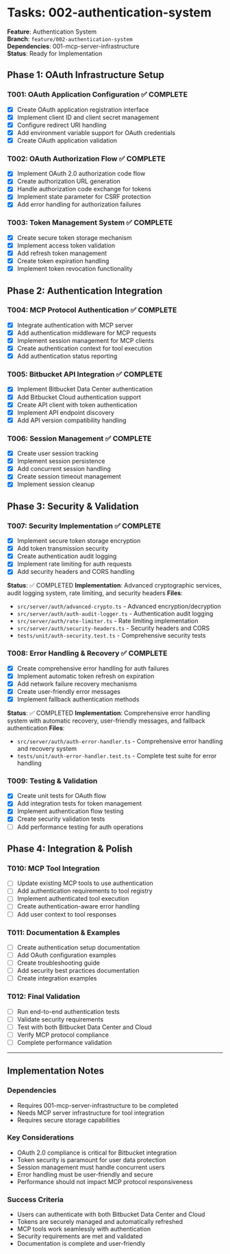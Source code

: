 # Tasks: 002-authentication-system

**Feature**: Authentication System  
**Branch**: `feature/002-authentication-system`  
**Dependencies**: 001-mcp-server-infrastructure  
**Status**: Ready for Implementation

## Phase 1: OAuth Infrastructure Setup

### T001: OAuth Application Configuration ✅ COMPLETE
- [x] Create OAuth application registration interface
- [x] Implement client ID and client secret management
- [x] Configure redirect URI handling
- [x] Add environment variable support for OAuth credentials
- [x] Create OAuth application validation

### T002: OAuth Authorization Flow ✅ COMPLETE
- [x] Implement OAuth 2.0 authorization code flow
- [x] Create authorization URL generation
- [x] Handle authorization code exchange for tokens
- [x] Implement state parameter for CSRF protection
- [x] Add error handling for authorization failures

### T003: Token Management System ✅ COMPLETE
- [x] Create secure token storage mechanism
- [x] Implement access token validation
- [x] Add refresh token management
- [x] Create token expiration handling
- [x] Implement token revocation functionality

## Phase 2: Authentication Integration

### T004: MCP Protocol Authentication ✅ COMPLETE
- [x] Integrate authentication with MCP server
- [x] Add authentication middleware for MCP requests
- [x] Implement session management for MCP clients
- [x] Create authentication context for tool execution
- [x] Add authentication status reporting

### T005: Bitbucket API Integration ✅ COMPLETE
- [x] Implement Bitbucket Data Center authentication
- [x] Add Bitbucket Cloud authentication support
- [x] Create API client with token authentication
- [x] Implement API endpoint discovery
- [x] Add API version compatibility handling

### T006: Session Management ✅ COMPLETE
- [x] Create user session tracking
- [x] Implement session persistence
- [x] Add concurrent session handling
- [x] Create session timeout management
- [x] Implement session cleanup

## Phase 3: Security & Validation

### T007: Security Implementation ✅ COMPLETE
- [x] Implement secure token storage encryption
- [x] Add token transmission security
- [x] Create authentication audit logging
- [x] Implement rate limiting for auth requests
- [x] Add security headers and CORS handling

**Status**: ✅ COMPLETED
**Implementation**: Advanced cryptographic services, audit logging system, rate limiting, and security headers
**Files**: 
- `src/server/auth/advanced-crypto.ts` - Advanced encryption/decryption
- `src/server/auth/auth-audit-logger.ts` - Authentication audit logging
- `src/server/auth/rate-limiter.ts` - Rate limiting implementation
- `src/server/auth/security-headers.ts` - Security headers and CORS
- `tests/unit/auth-security.test.ts` - Comprehensive security tests

### T008: Error Handling & Recovery ✅ COMPLETE
- [x] Create comprehensive error handling for auth failures
- [x] Implement automatic token refresh on expiration
- [x] Add network failure recovery mechanisms
- [x] Create user-friendly error messages
- [x] Implement fallback authentication methods

**Status**: ✅ COMPLETED
**Implementation**: Comprehensive error handling system with automatic recovery, user-friendly messages, and fallback authentication
**Files**: 
- `src/server/auth/auth-error-handler.ts` - Comprehensive error handling and recovery system
- `tests/unit/auth-error-handler.test.ts` - Complete test suite for error handling

### T009: Testing & Validation
- [x] Create unit tests for OAuth flow
- [x] Add integration tests for token management
- [x] Implement authentication flow testing
- [x] Create security validation tests
- [ ] Add performance testing for auth operations

## Phase 4: Integration & Polish

### T010: MCP Tool Integration
- [ ] Update existing MCP tools to use authentication
- [ ] Add authentication requirements to tool registry
- [ ] Implement authenticated tool execution
- [ ] Create authentication-aware error handling
- [ ] Add user context to tool responses

### T011: Documentation & Examples
- [ ] Create authentication setup documentation
- [ ] Add OAuth configuration examples
- [ ] Create troubleshooting guide
- [ ] Add security best practices documentation
- [ ] Create integration examples

### T012: Final Validation
- [ ] Run end-to-end authentication tests
- [ ] Validate security requirements
- [ ] Test with both Bitbucket Data Center and Cloud
- [ ] Verify MCP protocol compliance
- [ ] Complete performance validation

---

## Implementation Notes

### Dependencies
- Requires 001-mcp-server-infrastructure to be completed
- Needs MCP server infrastructure for tool integration
- Requires secure storage capabilities

### Key Considerations
- OAuth 2.0 compliance is critical for Bitbucket integration
- Token security is paramount for user data protection
- Session management must handle concurrent users
- Error handling must be user-friendly and secure
- Performance should not impact MCP protocol responsiveness

### Success Criteria
- Users can authenticate with both Bitbucket Data Center and Cloud
- Tokens are securely managed and automatically refreshed
- MCP tools work seamlessly with authentication
- Security requirements are met and validated
- Documentation is complete and user-friendly
